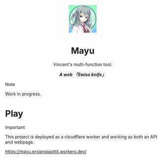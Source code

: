 <div align="center">
    <img src="./assets/img/mayu.png" style="height: 90px;"/>
    <h1>Mayu</h1>
    <p>Vincent's multi-function tool.</p>
    <b><i>A web 「Swiss knife」</i></b>
</div>

> [!NOTE]
> Work in progress.

# Play

> [!IMPORTANT]
> This project is deployed as a cloudflare worker and working as both an API and webpage.

https://mayu.erxianqiaottjt.workers.dev/

